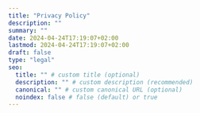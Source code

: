 ```yaml
---
title: "Privacy Policy"
description: ""
summary: ""
date: 2024-04-24T17:19:07+02:00
lastmod: 2024-04-24T17:19:07+02:00
draft: false
type: "legal"
seo:
  title: "" # custom title (optional)
  description: "" # custom description (recommended)
  canonical: "" # custom canonical URL (optional)
  noindex: false # false (default) or true
---
```

